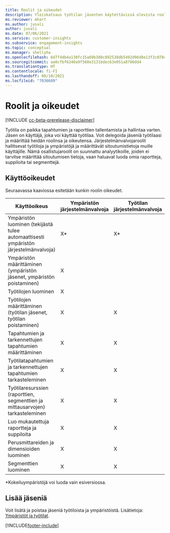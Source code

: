 ```yaml
---
title: Roolit ja oikeudet
description: Yleiskatsaus työtilan jäsenten käytettävissä olevista rooleista ja oikeuksista.
ms.reviewer: mhart
ms.author: jusali
author: jusali
ms.date: 07/06/2021
ms.service: customer-insights
ms.subservice: engagement-insights
ms.topic: conceptual
ms.manager: shellyha
ms.openlocfilehash: 6d7f4db4a130fc15a69b380c892538db5492d96d8e13f3c070c6a6b9bd098371
ms.sourcegitcommit: aa0cfbf6240a9f560e3131bdec63e051a8786dd4
ms.translationtype: HT
ms.contentlocale: fi-FI
ms.lasthandoff: 08/10/2021
ms.locfileid: "7036689"
---
```

# <a name="roles-and-permissions"></a>Roolit ja oikeudet

[!INCLUDE [cc-beta-prerelease-disclaimer](includes/cc-beta-prerelease-disclaimer.md)]

Työtila on paikka tapahtumien ja raporttien tallentamista ja hallintaa varten. Jäsen on käyttäjä, joka voi käyttää työtilaa. Voit delegoida jäseniä työtilaasi ja määrittää heidän roolinsa ja oikeutensa. Järjestelmänvalvojaroolit hallitsevat työtiloja ja ympäristöjä ja määrittävät sitoutumistietoja muille käyttäjille. Nämä osallistujaroolit on suunnattu analyytikoille, joiden ei tarvitse määrittää sitoutumisen tietoja, vaan haluavat luoda omia raportteja, suppiloita tai segmenttejä.

## <a name="permissions"></a>Käyttöoikeudet
  
Seuraavassa kaaviossa esitetään kunkin roolin oikeudet. 

| Käyttöoikeus | Ympäristön järjestelmänvalvoja | Työtilan järjestelmänvalvoja | Ympäristön osallistuja | Työtilan osallistuja | 
|--|--|--|--|--|
| Ympäristön luominen (tekijästä tulee automaattisesti ympäristön järjestelmänvalvoja) | X* | X* | X* | X* |  
| Ympäristön määrittäminen (ympäristön jäsenet, ympäristön poistaminen) | X |  |  |  |  
| Työtilojen luominen | X |  |  |  |  
| Työtilojen määrittäminen (työtilan jäsenet, työtilan poistaminen) | X | X |  |  |  
| Tapahtumien ja tarkennettujen tapahtumien määrittäminen | X | X | |  |  
| Työtilatapahtumien ja tarkennettujen tapahtumien tarkasteleminen | X | X | |  |  
| Työtilaresurssien (raporttien, segmenttien ja mittausarvojen) tarkasteleminen| X | X | X | X |  
| Luo mukautettuja raportteja ja suppiloita | X | X | X | X |  
| Perusmittareiden ja dimensioiden luominen| X | X |  |  |  
| Segmenttien luominen| X | X | X | X |  

*Kokeiluympäristöjä voi luoda vain esiversiossa. 

## <a name="add-members"></a>Lisää jäseniä

Voit lisätä ja poistaa jäseniä työtiloista ja ympäristöistä. Lisätietoja: [Ympäristöt ja työtilat](manage-environments-workspaces.md).


[!INCLUDE[footer-include](../includes/footer-banner.md)]
